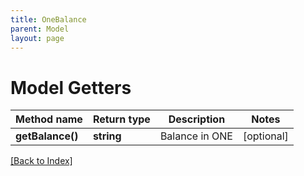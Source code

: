 ```yaml
---
title: OneBalance
parent: Model
layout: page
---
```


# Model Getters

Method name | Return type | Description | Notes
------------ | ------------- | ------------- | -------------
**getBalance()** | **string** | Balance in ONE | [optional]

[[Back to Index]](../index.md)
